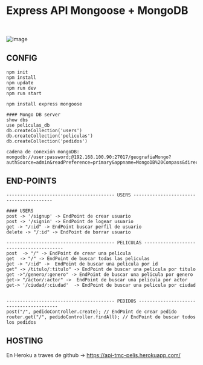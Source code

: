 # Express API Mongoose + MongoDB

<br>

![image](https://user-images.githubusercontent.com/16636086/138952802-f9f8bd82-62d5-4a24-9679-09744b41c92d.png)

## CONFIG

```
npm init
npm install
npm update
npm run dev
npm run start

npm install express mongoose 

#### Mongo DB server
show dbs
use peliculas_db
db.createCollection('users')
db.createCollection('peliculas')
db.createCollection('pedidos')

cadena de conexión mongoDB: mongodb://user:password;@192.168.100.90:27017/geografiaMongo?authSource=admin&readPreference=primary&appname=MongoDB%20Compass&directConnection=true&ssl=false

```

## END-POINTS 
```
---------------------------------------- USERS ----------------------------------------

#### USERS
post -> '/signup' -> EndPoint de crear usuario
post -> '/signin' -> EndPoint de logear usuario
get -> "/:id" -> EndPoint buscar perfil de usuario
delete -> "/:id" -> EndPoint de borrar usuario

---------------------------------------- PELICULAS ----------------------------------------
post  -> "/" -> EndPoint de crear una pelicula
get  -> "/" -> EndPoint de buscar todas las peliculas
get -> "/:id" ->  EndPoint de buscar una pelicula por id
get" -> /titulo/:titulo" -> EndPoint de buscar una pelicula por titulo
get ->"/genero/:genero" -> EndPoint de buscar una pelicula por genero
get-> "/actor/:actor" ->  EndPoint de buscar una pelicula por actor
get-> '/ciudad/:ciudad'  -> EndPoint de buscar una pelicula por ciudad


---------------------------------------- PEDIDOS ----------------------------------------
post("/", pedidoController.create); // EndPoint de crear pedido
router.get("/", pedidoController.findAll); // EndPoint de buscar todos los pedidos

```
## HOSTING 

En Heroku a traves de github -> https://api-tmc-pelis.herokuapp.com/
